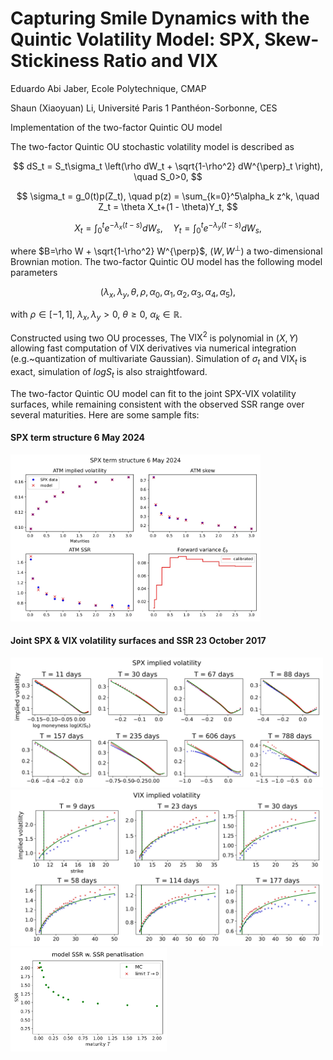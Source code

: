 # Capturing Smile Dynamics with the Quintic Volatility Model: SPX, Skew-Stickiness Ratio and VIX

Eduardo Abi Jaber, Ecole Polytechnique, CMAP

Shaun (Xiaoyuan) Li, Université Paris 1 Panthéon-Sorbonne, CES

Implementation of the two-factor Quintic OU model

The two-factor Quintic OU stochastic volatility model is described as

$$
dS_t = S_t\sigma_t \left(\rho dW_t + \sqrt{1-\rho^2} dW^{\perp}_t \right), \quad S_0>0,
$$

$$
\sigma_t = g_0(t)p(Z_t), \quad p(z) = \sum_{k=0}^5\alpha_k z^k, \quad Z_t =  \theta X_t+(1 - \theta)Y_t,
$$

$$
X_t = \int_0^t e^{-\lambda_x(t-s)}dW_s, \quad Y_t = \int_0^t e^{-\lambda_y(t-s)}dW_s,
$$

where $B=\rho W + \sqrt{1-\rho^2} W^{\perp}$, $(W,W^{\perp})$ a two-dimensional Brownian motion. The two-factor Quintic OU model has the following model parameters

$$
(\lambda_x, \lambda_y, \theta, \rho, \alpha_0, \alpha_1, \alpha_2, \alpha_3, \alpha_4, \alpha_5),$$

with $\rho \in [-1,1]$, $\lambda_x, \lambda_y >0$, $\theta \geq 0$, $\alpha_k \in \mathbb{R}$.

Constructed using two OU processes, The $\mbox{VIX}^2$ is polynomial in $(X, Y)$ allowing fast computation of VIX derivatives via numerical integration (e.g.~quantization of multivariate Gaussian). Simulation of $\sigma_t$ and $\mbox{VIX}_t$ is exact, simulation of $logS_t$ is also straightfoward.  

The two-factor Quintic OU model can fit to the joint SPX-VIX volatility surfaces, while remaining consistent with the observed SSR range over several maturities. Here are some sample fits:

#### SPX term structure 6 May 2024
<img src="images/spx_term_structure_06052024.jpg" alt="PDF Preview" width="400"/>

#### Joint SPX & VIX volatility surfaces and SSR 23 October 2017
<img src="images/spx_2_fac_long_2_w_ssr.jpg" alt="PDF Preview" width="500"/>
<img src="images/vix_2_fac_long_w_ssr.jpg" alt="PDF Preview" width="500"/>
<img src="images/two_factor_quintic_ou_ssr_calib.jpg" alt="PDF Preview" width="250"/>


